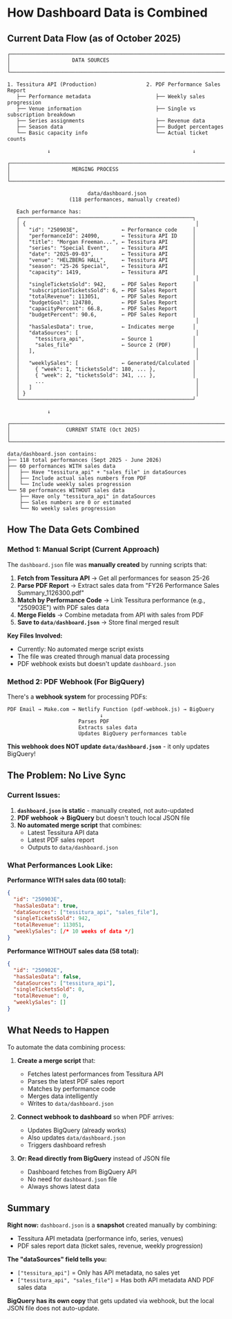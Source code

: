 # How Dashboard Data is Combined

## Current Data Flow (as of October 2025)

```
┌─────────────────────────────────────────────────────────────────────┐
│                    DATA SOURCES                                      │
└─────────────────────────────────────────────────────────────────────┘

1. Tessitura API (Production)                2. PDF Performance Sales Report
   ├── Performance metadata                     ├── Weekly sales progression
   ├── Venue information                        ├── Single vs subscription breakdown
   ├── Series assignments                       ├── Revenue data
   ├── Season data                              ├── Budget percentages
   └── Basic capacity info                      └── Actual ticket counts

             ↓                                              ↓

┌─────────────────────────────────────────────────────────────────────┐
│                    MERGING PROCESS                                   │
└─────────────────────────────────────────────────────────────────────┘

                          data/dashboard.json
                    (118 performances, manually created)

   Each performance has:
   ┌────────────────────────────────────────────────────────┐
   │ {                                                       │
   │   "id": "250903E",              ← Performance code     │
   │   "performanceId": 24090,       ← Tessitura API ID     │
   │   "title": "Morgan Freeman...", ← Tessitura API        │
   │   "series": "Special Event",    ← Tessitura API        │
   │   "date": "2025-09-03",         ← Tessitura API        │
   │   "venue": "HELZBERG HALL",     ← Tessitura API        │
   │   "season": "25-26 Special",    ← Tessitura API        │
   │   "capacity": 1419,             ← Tessitura API        │
   │                                                         │
   │   "singleTicketsSold": 942,     ← PDF Sales Report     │
   │   "subscriptionTicketsSold": 6, ← PDF Sales Report     │
   │   "totalRevenue": 113051,       ← PDF Sales Report     │
   │   "budgetGoal": 124780,         ← PDF Sales Report     │
   │   "capacityPercent": 66.8,      ← PDF Sales Report     │
   │   "budgetPercent": 90.6,        ← PDF Sales Report     │
   │                                                         │
   │   "hasSalesData": true,         ← Indicates merge      │
   │   "dataSources": [                                      │
   │     "tessitura_api",            ← Source 1             │
   │     "sales_file"                ← Source 2 (PDF)       │
   │   ],                                                    │
   │                                                         │
   │   "weeklySales": [              ← Generated/Calculated │
   │     { "week": 1, "ticketsSold": 180, ... },            │
   │     { "week": 2, "ticketsSold": 341, ... },            │
   │     ...                                                 │
   │   ]                                                     │
   │ }                                                       │
   └────────────────────────────────────────────────────────┘

             ↓

┌─────────────────────────────────────────────────────────────────────┐
│                  CURRENT STATE (Oct 2025)                            │
└─────────────────────────────────────────────────────────────────────┘

data/dashboard.json contains:
├── 118 total performances (Sept 2025 - June 2026)
├── 60 performances WITH sales data
│   ├── Have "tessitura_api" + "sales_file" in dataSources
│   ├── Include actual sales numbers from PDF
│   └── Include weekly sales progression
└── 58 performances WITHOUT sales data
    ├── Have only "tessitura_api" in dataSources
    ├── Sales numbers are 0 or estimated
    └── No weekly sales progression

```

## How The Data Gets Combined

### Method 1: Manual Script (Current Approach)

The `dashboard.json` file was **manually created** by running scripts that:

1. **Fetch from Tessitura API** → Get all performances for season 25-26
2. **Parse PDF Report** → Extract sales data from "FY26 Performance Sales Summary_1126300.pdf"
3. **Match by Performance Code** → Link Tessitura performance (e.g., "250903E") with PDF sales data
4. **Merge Fields** → Combine metadata from API with sales from PDF
5. **Save to `data/dashboard.json`** → Store final merged result

**Key Files Involved:**
- Currently: No automated merge script exists
- The file was created through manual data processing
- PDF webhook exists but doesn't update `dashboard.json`

### Method 2: PDF Webhook (For BigQuery)

There's a **webhook system** for processing PDFs:

```
PDF Email → Make.com → Netlify Function (pdf-webhook.js) → BigQuery
                              ↓
                       Parses PDF
                       Extracts sales data
                       Updates BigQuery performances table
```

**This webhook does NOT update `data/dashboard.json`** - it only updates BigQuery!

## The Problem: No Live Sync

### Current Issues:

1. **`dashboard.json` is static** - manually created, not auto-updated
2. **PDF webhook → BigQuery** but doesn't touch local JSON file
3. **No automated merge script** that combines:
   - Latest Tessitura API data
   - Latest PDF sales report
   - Outputs to `data/dashboard.json`

### What Performances Look Like:

**Performance WITH sales data (60 total):**
```json
{
  "id": "250903E",
  "hasSalesData": true,
  "dataSources": ["tessitura_api", "sales_file"],
  "singleTicketsSold": 942,
  "totalRevenue": 113051,
  "weeklySales": [/* 10 weeks of data */]
}
```

**Performance WITHOUT sales data (58 total):**
```json
{
  "id": "250902E",
  "hasSalesData": false,
  "dataSources": ["tessitura_api"],
  "singleTicketsSold": 0,
  "totalRevenue": 0,
  "weeklySales": []
}
```

## What Needs to Happen

To automate the data combining process:

1. **Create a merge script** that:
   - Fetches latest performances from Tessitura API
   - Parses the latest PDF sales report
   - Matches by performance code
   - Merges data intelligently
   - Writes to `data/dashboard.json`

2. **Connect webhook to dashboard** so when PDF arrives:
   - Updates BigQuery (already works)
   - Also updates `data/dashboard.json`
   - Triggers dashboard refresh

3. **Or: Read directly from BigQuery** instead of JSON file
   - Dashboard fetches from BigQuery API
   - No need for `dashboard.json` file
   - Always shows latest data

## Summary

**Right now:** `dashboard.json` is a **snapshot** created manually by combining:
- Tessitura API metadata (performance info, series, venues)
- PDF sales report data (ticket sales, revenue, weekly progression)

**The "dataSources" field tells you:**
- `["tessitura_api"]` = Only has API metadata, no sales yet
- `["tessitura_api", "sales_file"]` = Has both API metadata AND PDF sales data

**BigQuery has its own copy** that gets updated via webhook, but the local JSON file does not auto-update.
